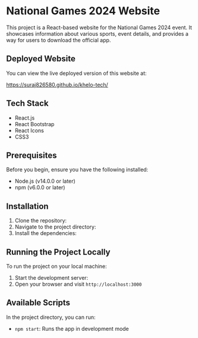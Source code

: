 # National Games 2024 Website

This project is a React-based website for the National Games 2024 event. It showcases information about various sports, event details, and provides a way for users to download the official app.

## Deployed Website

You can view the live deployed version of this website at:

https://suraj826580.github.io/khelo-tech/

## Tech Stack

- React.js
- React Bootstrap
- React Icons
- CSS3

## Prerequisites

Before you begin, ensure you have the following installed:
- Node.js (v14.0.0 or later)
- npm (v6.0.0 or later)

## Installation

1. Clone the repository:
2. Navigate to the project directory:
3. Install the dependencies:

## Running the Project Locally

To run the project on your local machine:

1. Start the development server:
2. Open your browser and visit `http://localhost:3000`

## Available Scripts

In the project directory, you can run:

- `npm start`: Runs the app in development mode
